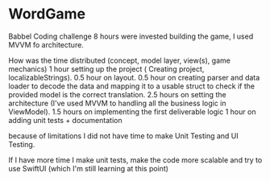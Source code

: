 # WordGame
Babbel Coding challenge
8 hours were invested building the game, I used MVVM fo architecture.

How was the time distributed (concept, model layer, view(s), game mechanics)
1 hour setting up the project ( Creating project, localizableStrings).
0.5 hour on layout.
0.5 hour on creating parser and data loader to decode the data and mapping it to a usable struct to check if the provided model is the correct translation.
2.5 hours on setting the architecture (I've used MVVM to handling all the business logic in ViewModel).
1.5 hours on implementing the first deliverable logic
1 hour on adding unit tests + documentation

because of limitations I did not have time to make Unit Testing and UI Testing.

If I have more time I make unit tests, make the code more scalable and try to use SwiftUI (which I'm still learning at this point)
